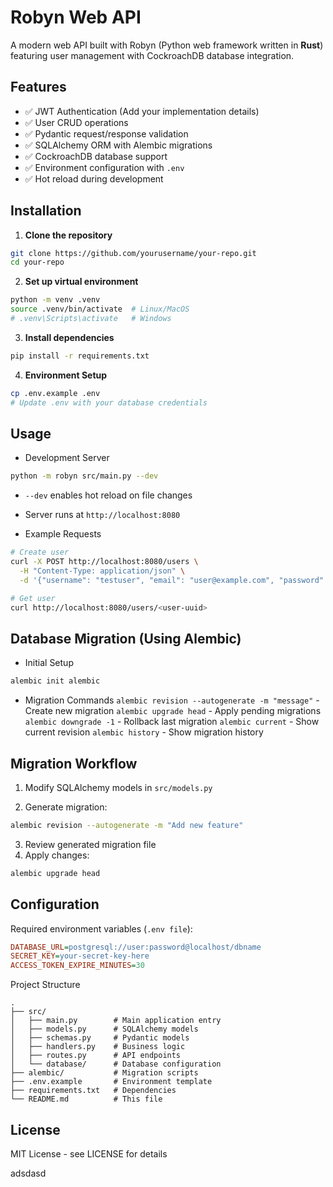 # Robyn Web API

A modern web API built with Robyn (Python web framework written in __Rust__) featuring user management with CockroachDB database integration.

## Features

- ✅ JWT Authentication (Add your implementation details)
- ✅ User CRUD operations
- ✅ Pydantic request/response validation
- ✅ SQLAlchemy ORM with Alembic migrations
- ✅ CockroachDB database support
- ✅ Environment configuration with `.env`
- ✅ Hot reload during development

## Installation

1. **Clone the repository**
```bash
git clone https://github.com/yourusername/your-repo.git
cd your-repo
```
   
2. **Set up virtual environment**
```bash
python -m venv .venv
source .venv/bin/activate  # Linux/MacOS
# .venv\Scripts\activate   # Windows
```

3. **Install dependencies**
```bash
pip install -r requirements.txt
```

4. **Environment Setup**
```bash
cp .env.example .env
# Update .env with your database credentials
```


## Usage
* Development Server

```bash
python -m robyn src/main.py --dev
```

- `--dev` enables hot reload on file changes

- Server runs at `http://localhost:8080`

* Example Requests
```bash
# Create user
curl -X POST http://localhost:8080/users \
  -H "Content-Type: application/json" \
  -d '{"username": "testuser", "email": "user@example.com", "password": "secret"}'

# Get user
curl http://localhost:8080/users/<user-uuid>
```

## Database Migration (Using Alembic)
* Initial Setup
```bash
alembic init alembic
```

* Migration Commands
`alembic revision --autogenerate -m "message"` - Create new migration
`alembic upgrade head` - Apply pending migrations
`alembic downgrade -1` - Rollback last migration
`alembic current` -	Show current revision
`alembic history` -	Show migration history

## Migration Workflow

1. Modify SQLAlchemy models in `src/models.py`

2. Generate migration:
```bash
alembic revision --autogenerate -m "Add new feature"
```
3. Review generated migration file
4. Apply changes:
```bash
alembic upgrade head
```

## Configuration

Required environment variables (`.env file`):
```ini
DATABASE_URL=postgresql://user:password@localhost/dbname
SECRET_KEY=your-secret-key-here
ACCESS_TOKEN_EXPIRE_MINUTES=30
```
Project Structure
```
.
├── src/
│   ├── main.py        # Main application entry
│   ├── models.py      # SQLAlchemy models
│   ├── schemas.py     # Pydantic models
│   ├── handlers.py    # Business logic
│   ├── routes.py      # API endpoints
│   └── database/      # Database configuration
├── alembic/           # Migration scripts
├── .env.example       # Environment template
├── requirements.txt   # Dependencies
└── README.md          # This file
```

## License

MIT License - see LICENSE for details

adsdasd
